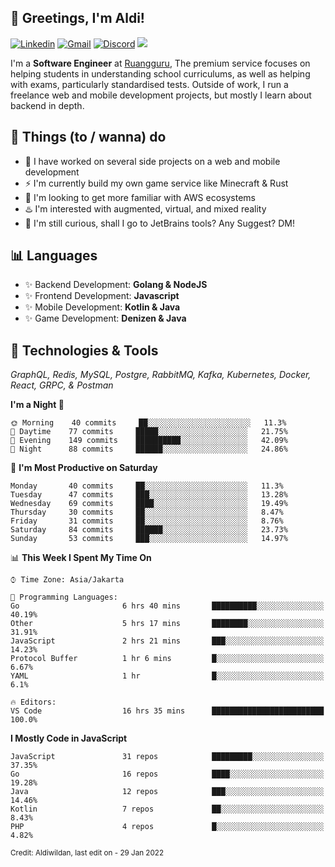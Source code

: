 <!-- Greetings -->
## 👋 Greetings, I'm Aldi!

<!-- Social Media -->
[![Linkedin](https://img.shields.io/badge/-aldiwildan-blue?style=flat&logo=Linkedin&logoColor=white)](https://www.linkedin.com/in/aldiwildan/)
[![Gmail](https://img.shields.io/badge/-aldiwild77@gmail.com-c14438?style=flat&logo=Gmail&logoColor=white)](mailto:aldiwild77@gmail.com)
[![Discord](https://img.shields.io/badge/-Chroma-5663F7?style=flat&logo=Discord&logoColor=white)](https://discord.gg/BUxraQ8)
![](https://komarev.com/ghpvc/?username=aldiwildan77&label=Visitor&color=2bbc8a)

<!-- Introduction -->
I'm a **Software Engineer** at [Ruangguru](https://ruangguru.com), The premium service focuses on helping students in understanding school curriculums, as well as helping with exams, particularly standardised tests. Outside of work, I run a freelance web and mobile development projects, but mostly I learn about backend in depth.

## 📃 Things (to / wanna) do
- 🐝 I have worked on several side projects on a web and mobile development
- ⚡ I'm currently build my own game service like Minecraft & Rust
- 🌱 I'm looking to get more familiar with AWS ecosystems
- ♨️ I'm interested with augmented, virtual, and mixed reality
- 🤔 I'm still curious, shall I go to JetBrains tools? Any Suggest? DM!

## 📊 Languages
- ✨ Backend Development: **Golang & NodeJS**
- ✨ Frontend Development: **Javascript**
- ✨ Mobile Development: **Kotlin & Java**
- ✨ Game Development: **Denizen & Java**

## 🔧 Technologies & Tools
*GraphQL, Redis, MySQL, Postgre, RabbitMQ, Kafka, Kubernetes, Docker, React, GRPC, & Postman*

<!--START_SECTION:waka-->
**I'm a Night 🦉** 

```text
🌞 Morning    40 commits     ██░░░░░░░░░░░░░░░░░░░░░░░   11.3% 
🌆 Daytime    77 commits     █████░░░░░░░░░░░░░░░░░░░░   21.75% 
🌃 Evening    149 commits    ██████████░░░░░░░░░░░░░░░   42.09% 
🌙 Night      88 commits     ██████░░░░░░░░░░░░░░░░░░░   24.86%

```
📅 **I'm Most Productive on Saturday** 

```text
Monday       40 commits     ██░░░░░░░░░░░░░░░░░░░░░░░   11.3% 
Tuesday      47 commits     ███░░░░░░░░░░░░░░░░░░░░░░   13.28% 
Wednesday    69 commits     ████░░░░░░░░░░░░░░░░░░░░░   19.49% 
Thursday     30 commits     ██░░░░░░░░░░░░░░░░░░░░░░░   8.47% 
Friday       31 commits     ██░░░░░░░░░░░░░░░░░░░░░░░   8.76% 
Saturday     84 commits     ██████░░░░░░░░░░░░░░░░░░░   23.73% 
Sunday       53 commits     ███░░░░░░░░░░░░░░░░░░░░░░   14.97%

```


📊 **This Week I Spent My Time On** 

```text
⌚︎ Time Zone: Asia/Jakarta

💬 Programming Languages: 
Go                       6 hrs 40 mins       ██████████░░░░░░░░░░░░░░░   40.19% 
Other                    5 hrs 17 mins       ████████░░░░░░░░░░░░░░░░░   31.91% 
JavaScript               2 hrs 21 mins       ███░░░░░░░░░░░░░░░░░░░░░░   14.23% 
Protocol Buffer          1 hr 6 mins         █░░░░░░░░░░░░░░░░░░░░░░░░   6.67% 
YAML                     1 hr                █░░░░░░░░░░░░░░░░░░░░░░░░   6.1%

🔥 Editors: 
VS Code                  16 hrs 35 mins      █████████████████████████   100.0%

```

**I Mostly Code in JavaScript** 

```text
JavaScript               31 repos            █████████░░░░░░░░░░░░░░░░   37.35% 
Go                       16 repos            ████░░░░░░░░░░░░░░░░░░░░░   19.28% 
Java                     12 repos            ███░░░░░░░░░░░░░░░░░░░░░░   14.46% 
Kotlin                   7 repos             ██░░░░░░░░░░░░░░░░░░░░░░░   8.43% 
PHP                      4 repos             █░░░░░░░░░░░░░░░░░░░░░░░░   4.82%

```



<!--END_SECTION:waka-->

<sub>Credit: Aldiwildan, last edit on - 29 Jan 2022</sub>
